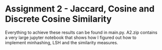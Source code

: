 # Assignment 2 - Jaccard, Cosine and Discrete Cosine Similarity
Everything to achieve these results can be found in main.py. 
A2.zip contains a very large jupyter notebook that shows how I figured out how to implement minhashing, LSH and the similarity measures.
